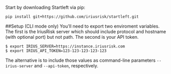 Start by downloading Startleft via pip:

```
pip install git+https://github.com/iriusrisk/startleft.git
```
##Setup (CLI mode only)
You'll need to export two enviroment variables. The first is the IriusRisk server which should include protocol and hostname (with optional port) but not path. The second is your API token.

```
$ export IRIUS_SERVER=https://instance.iriusrisk.com
$ export IRIUS_API_TOKEN=123-123-123-123-123
```
The alternative is to include those values as command-line parameters `--irius-server` and `--api-token`, respectively.